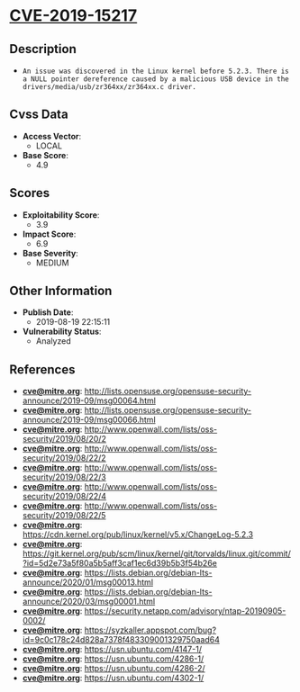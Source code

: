 
# [CVE-2019-15217](https://cve.mitre.org/cgi-bin/cvename.cgi?name=CVE-2019-15217)

## Description

- `An issue was discovered in the Linux kernel before 5.2.3. There is a NULL pointer dereference caused by a malicious USB device in the drivers/media/usb/zr364xx/zr364xx.c driver.`

## Cvss Data

- **Access Vector**:
  - LOCAL
- **Base Score**:
  - 4.9

## Scores

- **Exploitability Score**:
  - 3.9
- **Impact Score**:
  - 6.9
- **Base Severity**:
  - MEDIUM

## Other Information

- **Publish Date**:
  - 2019-08-19 22:15:11
- **Vulnerability Status**:
  - Analyzed

## References

- **cve@mitre.org**: http://lists.opensuse.org/opensuse-security-announce/2019-09/msg00064.html
- **cve@mitre.org**: http://lists.opensuse.org/opensuse-security-announce/2019-09/msg00066.html
- **cve@mitre.org**: http://www.openwall.com/lists/oss-security/2019/08/20/2
- **cve@mitre.org**: http://www.openwall.com/lists/oss-security/2019/08/22/2
- **cve@mitre.org**: http://www.openwall.com/lists/oss-security/2019/08/22/3
- **cve@mitre.org**: http://www.openwall.com/lists/oss-security/2019/08/22/4
- **cve@mitre.org**: http://www.openwall.com/lists/oss-security/2019/08/22/5
- **cve@mitre.org**: https://cdn.kernel.org/pub/linux/kernel/v5.x/ChangeLog-5.2.3
- **cve@mitre.org**: https://git.kernel.org/pub/scm/linux/kernel/git/torvalds/linux.git/commit/?id=5d2e73a5f80a5b5aff3caf1ec6d39b5b3f54b26e
- **cve@mitre.org**: https://lists.debian.org/debian-lts-announce/2020/01/msg00013.html
- **cve@mitre.org**: https://lists.debian.org/debian-lts-announce/2020/03/msg00001.html
- **cve@mitre.org**: https://security.netapp.com/advisory/ntap-20190905-0002/
- **cve@mitre.org**: https://syzkaller.appspot.com/bug?id=9c0c178c24d828a7378f483309001329750aad64
- **cve@mitre.org**: https://usn.ubuntu.com/4147-1/
- **cve@mitre.org**: https://usn.ubuntu.com/4286-1/
- **cve@mitre.org**: https://usn.ubuntu.com/4286-2/
- **cve@mitre.org**: https://usn.ubuntu.com/4302-1/
